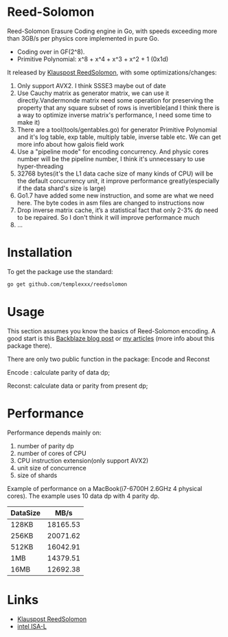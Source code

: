 # Reed-Solomon

Reed-Solomon Erasure Coding engine in Go, with speeds exceeding more than 3GB/s per physics core implemented in pure Go.

 * Coding over in GF(2^8).
 * Primitive Polynomial: x^8 + x^4 + x^3 + x^2 + 1 (0x1d)

It released by  [Klauspost ReedSolomon](https://github.com/klauspost/reedsolomon), with some optimizations/changes:

1. Only support AVX2. I think SSSE3 maybe out of date
2. Use Cauchy matrix as generator matrix, we can use it directly.Vandermonde matrix need some operation for preserving the 
property that any square subset of rows is invertible(and I think there is a way to optimize inverse matrix's performance, I need some time to make it)
3. There are a tool(tools/gentables.go) for generator Primitive Polynomial and it's log table, exp table, multiply table,
inverse table etc. We can get more info about how galois field work
4. Use a "pipeline mode" for encoding concurrency.
And physic cores number will be the pipeline number, I think it's unnecessary to use hyper-threading
5. 32768 bytes(it's the L1 data cache size of many kinds of CPU) will be the default concurrency unit,
   it improve performance greatly(especially if the data shard's size is large)
6. Go1.7 have added some new instruction, and some are what we need here. The byte codes in asm files are changed to
instructions now
7. Drop inverse matrix cache, it’s a statistical fact that only 2-3% dp need to be repaired.
So I don't think it will improve performance much
8. ...

# Installation
To get the package use the standard:
```bash
go get github.com/templexxx/reedsolomon
```

# Usage

This section assumes you know the basics of Reed-Solomon encoding. A good start is this [Backblaze blog post](https://www.backblaze.com/blog/reed-solomon/) or [my articles](http://templex.xyz) (more info about this package there).

There are only two public function in the package: Encode and Reconst

Encode : calculate parity of data dp;

Reconst: calculate data or parity from present dp;

# Performance
Performance depends mainly on:
1. number of parity dp
2. number of cores of CPU
3. CPU instruction extension(only support AVX2)
4. unit size of concurrence
5. size of shards

Example of performance on a MacBook(i7-6700H 2.6GHz 4 physical cores). The example uses 10 data dp with 4 parity dp.

| DataSize | MB/s   | 
|---------|---------|
| 128KB   | 18165.53|
| 256KB   | 20071.62| 
| 512KB   | 16042.91| 
| 1MB     |14379.51 |
| 16MB    |12692.38 |

# Links
* [Klauspost ReedSolomon](https://github.com/klauspost/reedsolom)
* [intel ISA-L](https://github.com/01org/isa-l)
